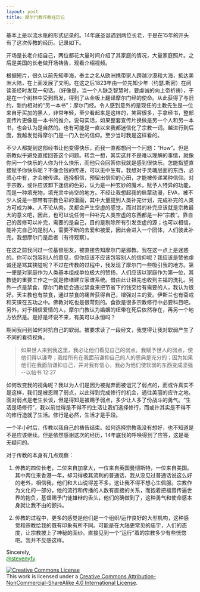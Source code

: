 ```yaml
---
layout: post
title: 摩尔门教传教经历记
---
```

基本上是以流水账的形式记录的。14年底圣诞遇到两位长老，于是在15年的开头有了这次传教的经历。记录如下。

开场是长老介绍自己，两位都花大量时间介绍了其家庭的情况，大量家庭照片。之后是美国的长老做开场祷告，观看介绍视频。

根据短片，很久以前先知李海，奉主之名从欧洲携带家人跨越沙漠和大海，抵达美洲大陆，在上面发展了文明。在这之后1823年由一位先知少年（约瑟.斯密）在阅读圣经时发现一句话。（好像是，当一个人缺乏智慧时，要虔诚的向上帝祈祷），于是在一个树林中受到启发，得到了从金板上翻译摩尔门经的使命。从此获得了与旧约，新约相对的“另一本书”：摩尔门经。令人感到意外的是现任的主教先生是一位来自牙买加的黑人，非常年轻，至少看起来是这样的，笑容很多，手拿经书，整部宣传片更像是一本书的推介。说句实话，如果整套宣传片换做是另一个人和另一本书，也会认为是自然的。也有可能是一直以来我都迷信化了宗教一词。越进行到后面，我越发觉得摩尔门是一门入世的信仰。至少当时我是这样看的。


不少人都提到这部经书让他变得快乐，而我一直都想问一个问题：“How”。但是宗教似乎避免直接回答这个问题。转念一想，其实这并不是难以理解的事情，就像你问一个快乐的人你为什么快乐，而他只会回答你我就是感到很快乐。怎能指望直接赋予你快乐呢？不像金钱的传递，可以无中生有。我想对于灵魂层面的东西，必须心中有，才会被传递。选择相信，预留出信仰的心田，才能被传递某种信仰。对于宗教，或许应该卸下迷信的色彩，认为是一种玄妙的魔术，赋予人特异的功能，而是一种填充物，填充灵中尚空的地方。不经让我想起我的启蒙动漫，EVA，被不少人说是一部带有宗教色彩的漫画，其中大量提到人类补完计划，完成补完的人类方可成为神。人不论从肉，灵都会产生空虚的感觉，而对其的补完应该就是宗教最大的意义吧，因此，也可以说任何一种补完人类空虚的东西都是一种“宗教”。靠自己的苦修可以补完，需要的是自己，目的是剔除所有引发空虚的源；也可以相信，能补完自己的是别人，需要不断的去爱和被爱，因此会进入一个团体，人们彼此补完。我想摩尔门是后者（有待观察）。

<!--more-->

在这之前我问过一位基督朋友，被直接告知摩尔门是邪教。我在这一点上是迷惑的。你可以包容别人的意见，但你应该不应该包容别人的信仰呢？我应该是赞他虔诚还是骂其狭隘呢？不过在传教的过程中，我发现了摩尔门一些吸引我的地方。第一便是对家庭作为人类基本组成单位极大的赞扬，人们应该以家庭作为第一位，其教徒的重要工作之一就是修缮建立家谱系统。借由此让祖先也收到主福的洗礼。另外一点是禁食，摩尔门教徒会通过禁食来把节省下的钱交给有需要的人，我认为很好。天主教也有禁食，通过禁食的痛苦获得自己，增强对主的爱。伊斯兰也有斋戒和天课在五功之中。佛教对吃也是很苛刻的。食欲是很多宗教修行中必要科目吧。另外，对于相信爱情的人，摩尔门教认为婚姻的纽带在死后依然存在，再另一个地方依然是。是好是坏说不来，有美可以永恒吗？

期间我问到如何对抗自己的软弱。被要求读了一段经文，我觉得让我对软弱产生了不同的看待视角。

>如果世人来到我这里，我必让他们看见自己的弱点。我赋予世人的弱点，使他们得以谦卑；我给所有在我面前谦抑自己的人的恩典是充分的；因为如果他们在我面前谦抑自己，并对我有信心，我必为他们使软弱的东西变成坚强 --以帖书 12:27

如何改变我的视角呢？我以为人们是因为被抛弃而被诅咒了弱点的，而或许真实不是这样，我们是被恩赐了弱点，以此得到完成修行的机会，通往美丽的应许之地。面对弱点是老生长谈，但是得知是被赐予弱点，多少让人多了份战斗的勇气。“生活是场修行”，我以前觉得是不得不的生活让我们选择修行，而或许其实是不得不的修行造就了生活。修行是必然，生活才是手段。

一个半小时后，传教以我自己的祷告结束。如何选择宗教我没有想好，也不知道是不是应该继续。但是依然感谢这次的经历，14年底我的呼唤得到了应答，这是毫无疑问的。


对于传教的本身有几点观察：

1. 传教的四位长老，二位来自加拿大，一位来自英国曼彻斯特，一位来自美国。其中两位来香港一年，却习得极其流利的普通话，我从没见过普通话说这么好的老外，相信我，他们和大山说得差不多。这让我不得不想心生佩服。宗教作为文化的一部分，他的流行和传播的人数有直接的关系，而抱着把福音传遍世界的抱负，基督赐予门徒雄辩的舌头，他们的确做到了，这种勇气和使命感本身就让我不由的颤抖。

2. 传教的过程中，更多的感觉是他们是一个组织/运作良好的大型机构，这种感觉和宗教给我的既有印象有所不同。可能是在大陆更常见的庙宇，人们的态度，让宗教披上了神秘的面纱。直接见到一个“运行”着的宗教多少有些恍惚吧。我并不反感这样。

Sincerely,<br>
<a href="https://twitter.com/stevenyfy"><font color="green">@stevenyfy</font></a>

<a rel="license" href="http://creativecommons.org/licenses/by-nc-sa/4.0/"><img alt="Creative Commons License" style="border-width:0" src="https://i.creativecommons.org/l/by-nc-sa/4.0/88x31.png" /></a><br />This work is licensed under a <a rel="license" href="http://creativecommons.org/licenses/by-nc-sa/4.0/">Creative Commons Attribution-NonCommercial-ShareAlike 4.0 International License</a>.
